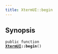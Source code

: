 ```yaml
---
title: XtermUI::begin
---
```


## Synopsis

<code>public function <b><a href="XtermUI">XtermUI</a>::begin</b>()</code>

